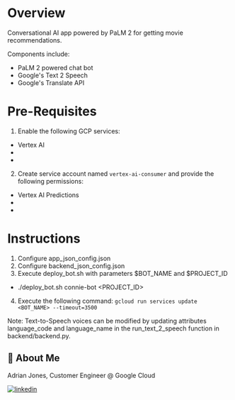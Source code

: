 # Overview

Conversational AI app powered by PaLM 2 for getting movie recommendations. 

Components include:
* PaLM 2 powered chat bot
* Google's Text 2 Speech
* Google's Translate API

# Pre-Requisites
1. Enable the following GCP services:
* Vertex AI
*
*

2. Create service account named `vertex-ai-consumer` and provide the following permissions:
*  Vertex AI Predictions
*
*

# Instructions

1. Configure app_json_config.json
2. Configure backend_json_config.json
3. Execute deploy_bot.sh with parameters $BOT_NAME and $PROJECT_ID
* ./deploy_bot.sh connie-bot <PROJECT_ID>
4. Execute the following command:
```gcloud run services update <BOT_NAME> --timeout=3500```

Note: Text-to-Speech voices can be modified by updating attributes language_code and language_name in the run_text_2_speech function in backend/backend.py.

## 🚀 About Me
Adrian Jones, Customer Engineer @ Google Cloud

[![linkedin](https://img.shields.io/badge/linkedin-0A66C2?style=for-the-badge&logo=linkedin&logoColor=white)](https://www.linkedin.com/in/adrian-t-jones/) 



